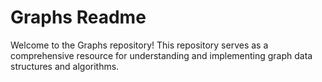 # Graphs Readme

Welcome to the Graphs repository! This repository serves as a comprehensive resource for understanding and implementing graph data structures and algorithms.
